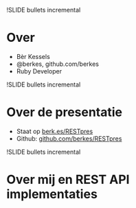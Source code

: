 !SLIDE bullets incremental
# Over #

* Bèr Kessels
* @berkes, github.com/berkes
* Ruby Developer

!SLIDE bullets incremental
# Over de presentatie #
* Staat op [berk.es/RESTpres](http://berk.es/RESTpres)
* Github: [github.com/berkes/RESTpres](http://github.com/berkes/RESTpres)

!SLIDE bullets incremental
# Over mij en REST API implementaties #

